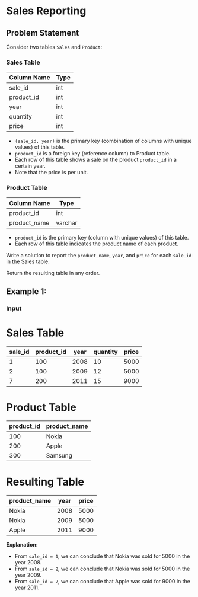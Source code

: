 # Sales Reporting

## Problem Statement

Consider two tables `Sales` and `Product`:

### Sales Table

| Column Name | Type  |
|-------------|-------|
| sale_id     | int   |
| product_id  | int   |
| year        | int   |
| quantity    | int   |
| price       | int   |

- `(sale_id, year)` is the primary key (combination of columns with unique values) of this table.
- `product_id` is a foreign key (reference column) to Product table.
- Each row of this table shows a sale on the product `product_id` in a certain year.
- Note that the price is per unit.

### Product Table

| Column Name  | Type    |
|--------------|---------|
| product_id   | int     |
| product_name | varchar |

- `product_id` is the primary key (column with unique values) of this table.
- Each row of this table indicates the product name of each product.

Write a solution to report the `product_name`, `year`, and `price` for each `sale_id` in the Sales table.

Return the resulting table in any order.

## Example 1:

### Input

# Sales Table

| sale_id | product_id | year | quantity | price |
|---------|------------|------|----------|-------|
| 1       | 100        | 2008 | 10       | 5000  |
| 2       | 100        | 2009 | 12       | 5000  |
| 7       | 200        | 2011 | 15       | 9000  |

# Product Table

| product_id | product_name |
|------------|--------------|
| 100        | Nokia        |
| 200        | Apple        |
| 300        | Samsung      |

# Resulting Table

| product_name | year  | price |
|--------------|-------|-------|
| Nokia        | 2008  | 5000  |
| Nokia        | 2009  | 5000  |
| Apple        | 2011  | 9000  |


**Explanation:**
- From `sale_id = 1`, we can conclude that Nokia was sold for 5000 in the year 2008.
- From `sale_id = 2`, we can conclude that Nokia was sold for 5000 in the year 2009.
- From `sale_id = 7`, we can conclude that Apple was sold for 9000 in the year 2011.


